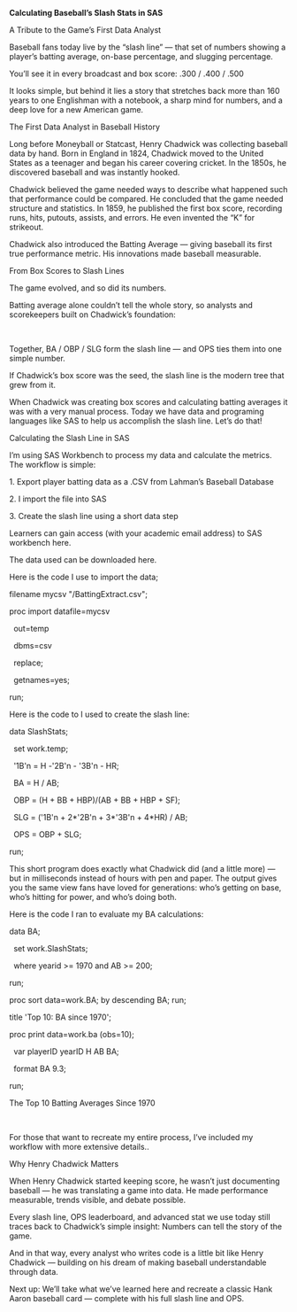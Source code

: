 **Calculating Baseball’s Slash Stats in SAS**

A Tribute to the Game’s First Data Analyst



Baseball fans today live by the “slash line” — that set of numbers showing a player’s batting average, on-base percentage, and slugging percentage. 

You’ll see it in every broadcast and box score: .300 / .400 / .500

It looks simple, but behind it lies a story that stretches back more than 160 years to one Englishman with a notebook, a sharp mind for numbers, and a deep love for a new American game.



The First Data Analyst in Baseball History

Long before Moneyball or Statcast, Henry Chadwick was collecting baseball data by hand. Born in England in 1824, Chadwick moved to the United States as a teenager and began his career covering cricket. In the 1850s, he discovered baseball and was instantly hooked.

Chadwick believed the game needed ways to describe what happened such that performance could be compared. He concluded that the game needed structure and statistics. In 1859, he published the first box score, recording runs, hits, putouts, assists, and errors. He even invented the “K” for strikeout.

Chadwick also introduced the Batting Average — giving baseball its first true performance metric. His innovations made baseball measurable.



From Box Scores to Slash Lines

The game evolved, and so did its numbers.

Batting average alone couldn’t tell the whole story, so analysts and scorekeepers built on Chadwick’s foundation:

&nbsp;



Together, BA / OBP / SLG form the slash line — and OPS ties them into one simple number.

If Chadwick’s box score was the seed, the slash line is the modern tree that grew from it.

When Chadwick was creating box scores and calculating batting averages it was with a very manual process. Today we have data and programing languages like SAS to help us accomplish the slash line. Let’s do that!



Calculating the Slash Line in SAS

I’m using SAS Workbench to process my data and calculate the metrics. The workflow is simple:

1\.	Export player batting data as a .CSV from Lahman’s Baseball Database

2\.	I import the file into SAS

3\.	Create the slash line using a short data step

Learners can gain access (with your academic email address) to SAS workbench here.

The data used can be downloaded here.

Here is the code I use to import the data;

filename mycsv "<your directory path>/BattingExtract.csv";

proc import datafile=mycsv

&nbsp;  out=temp

&nbsp;  dbms=csv

&nbsp;  replace;

&nbsp;  getnames=yes;

run;



Here is the code to I used to create the slash line:

data SlashStats;

&nbsp;  set work.temp;

&nbsp;  '1B'n = H -'2B'n - '3B'n - HR;

&nbsp;  BA  = H / AB;

&nbsp;  OBP = (H + BB + HBP)/(AB + BB + HBP + SF);

&nbsp;  SLG = ('1B'n + 2\*'2B'n + 3\*'3B'n + 4\*HR) / AB;

&nbsp;  OPS = OBP + SLG;

run;



This short program does exactly what Chadwick did (and a little more) — but in milliseconds instead of hours with pen and paper. The output gives you the same view fans have loved for generations: who’s getting on base, who’s hitting for power, and who’s doing both.

Here is the code I ran to evaluate my BA calculations:

data BA;

&nbsp;   set work.SlashStats;

&nbsp;   where yearid >= 1970 and AB >= 200;

run;

proc sort data=work.BA; by descending BA; run;



title 'Top 10: BA since 1970';

proc print data=work.ba (obs=10); 

&nbsp;   var playerID yearID H AB BA; 

&nbsp;   format BA 9.3;

run;



The Top 10 Batting Averages Since 1970

&nbsp;





For those that want to recreate my entire process, I’ve included my workflow with more extensive details.. 





Why Henry Chadwick Matters

When Henry Chadwick started keeping score, he wasn’t just documenting baseball — he was translating a game into data. He made performance measurable, trends visible, and debate possible.

Every slash line, OPS leaderboard, and advanced stat we use today still traces back to Chadwick’s simple insight: Numbers can tell the story of the game.

And in that way, every analyst who writes code is a little bit like Henry Chadwick — building on his dream of making baseball understandable through data.



Next up: We’ll take what we’ve learned here and recreate a classic Hank Aaron baseball card — complete with his full slash line and OPS.



